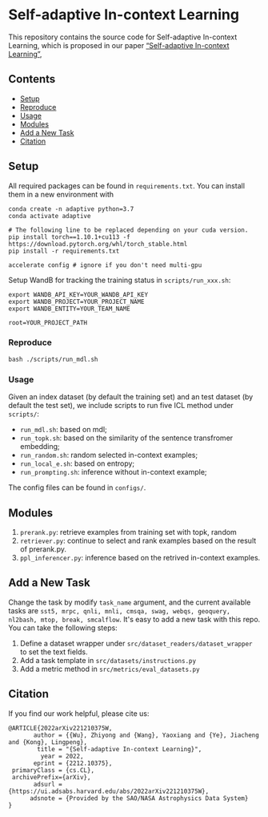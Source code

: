 # Self-adaptive In-context Learning
This repository contains the source code for Self-adaptive In-context Learning, which is proposed in our paper [“Self-adaptive In-context Learning”](https://arxiv.org/abs/2212.10375), 

## Contents
* [Setup](#setup)
* [Reproduce](#reproduce)
* [Usage](#usage)
* [Modules](#modules)
* [Add a New Task](#add-a-new-task)
* [Citation](#citation)

## Setup
All required packages can be found in ``requirements.txt``. 
You can install them in a new environment with 
```shell
conda create -n adaptive python=3.7
conda activate adaptive

# The following line to be replaced depending on your cuda version.
pip install torch==1.10.1+cu113 -f https://download.pytorch.org/whl/torch_stable.html
pip install -r requirements.txt

accelerate config # ignore if you don't need multi-gpu
```

Setup WandB for tracking the training status in `scripts/run_xxx.sh`:
```shell
export WANDB_API_KEY=YOUR_WANDB_API_KEY
export WANDB_PROJECT=YOUR_PROJECT_NAME
export WANDB_ENTITY=YOUR_TEAM_NAME

root=YOUR_PROJECT_PATH
```

### Reproduce
```shell
bash ./scripts/run_mdl.sh
```

### Usage
Given an index dataset (by default the training set) and an test dataset (by default the test set), we include scripts to run five ICL method under `scripts/`:
- `run_mdl.sh`: based on mdl;
- `run_topk.sh`: based on the similarity of the sentence transfromer embedding;
- `run_random.sh`: random selected in-context examples;
- `run_local_e.sh`: based on entropy;
- `run_prompting.sh`: inference without in-context example;

The config files can be found in `configs/`.

## Modules
1. `prerank.py`: retrieve examples from training set with topk, random
2. `retriever.py`: continue to select and rank examples based on the result of prerank.py.
3. `ppl_inferencer.py`: inference based on the retrived in-context examples. 

## Add a New Task
Change the task by modify `task_name` argument, and the current available tasks are `sst5, mrpc, qnli, mnli, cmsqa, swag, webqs, geoquery, nl2bash, mtop, break, smcalflow`.
It's easy to add a new task with this repo. You can take the following steps:
1. Define a dataset wrapper under `src/dataset_readers/dataset_wrapper` to set the text fields.
2. Add a task template in `src/datasets/instructions.py`
3. Add a metric method in `src/metrics/eval_datasets.py`

## Citation
If you find our work helpful, please cite us:
```
@ARTICLE{2022arXiv221210375W,
       author = {{Wu}, Zhiyong and {Wang}, Yaoxiang and {Ye}, Jiacheng and {Kong}, Lingpeng},
        title = "{Self-adaptive In-context Learning}",
         year = 2022,
       eprint = {2212.10375},
 primaryClass = {cs.CL},
 archivePrefix={arXiv},
       adsurl = {https://ui.adsabs.harvard.edu/abs/2022arXiv221210375W},
      adsnote = {Provided by the SAO/NASA Astrophysics Data System}
}
```